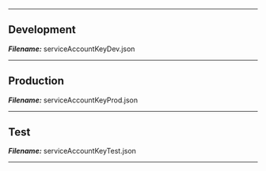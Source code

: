 
---
Development
------------------------------------------
***Filename:*** serviceAccountKeyDev.json

---
Production
------------------------------------------
***Filename:*** serviceAccountKeyProd.json

---
Test
------------------------------------------
***Filename:*** serviceAccountKeyTest.json

---